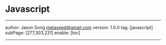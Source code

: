 # Javascript
---
author: Jason Song <metaseed@gmail.com>
version: 1.0.0
tag: [javascript]
subPage: [277,303,231]
enable: [toc]

---

